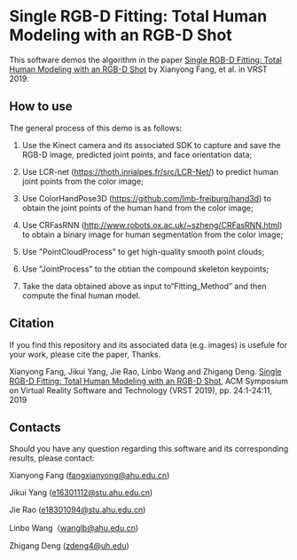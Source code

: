 # Single RGB-D Fitting: Total Human Modeling with an RGB-D Shot

This software demos the algorithm in the paper [Single RGB-D Fitting: Total Human Modeling with 
an RGB-D Shot](https://fangxianyong.github.io/home/papers/VRST19SIngleRGBD.pdf) by Xianyong Fang, et al. in VRST 2019.

## How to use
The general process of this demo is as follows:

1. Use the Kinect camera and its associated SDK to capture and save the RGB-D image, predicted joint points, and face
    orientation data;

2. Use LCR-net (https://thoth.inrialpes.fr/src/LCR-Net/) to predict human joint points from the color image;

3. Use ColorHandPose3D (https://github.com/lmb-freiburg/hand3d) to obtain the joint points of the human hand from the color image;

4. Use CRFasRNN (http://www.robots.ox.ac.uk/~szheng/CRFasRNN.html) to obtain a binary image for human segmentation 
    from the color image;

5. Use "PointCloudProcess" to get high-quality smooth point clouds;

6. Use "JointProcess" to the obtian the compound skeleton keypoints;

7. Take the data obtained above as input to“Fitting_Method” and then compute the final human model.

## Citation
If you find this repository and its associated data (e.g. images) is usefule for your work, please cite the paper, Thanks.

Xianyong Fang, Jikui Yang, Jie Rao, Linbo Wang and Zhigang Deng. [Single RGB-D Fitting: Total Human Modeling with 
an RGB-D Shot](https://fangxianyong.github.io/home/papers/VRST19SIngleRGBD.pdf), ACM Symposium on Virtual Reality Software and Technology (VRST 2019), pp. 24:1-24:11, 2019

## Contacts
Should you have any question regarding this software and its corresponding results, please contact:

Xianyong Fang (fangxianyong@ahu.edu.cn)

Jikui Yang (e16301112@stu.ahu.edu.cn)

Jie Rao (e18301094@stu.ahu.edu.cn)

Linbo Wang（wanglb@ahu.edu.cn)

Zhigang Deng (zdeng4@uh.edu)
